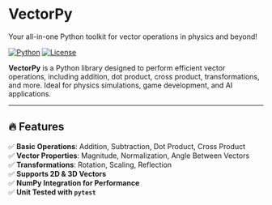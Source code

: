 # VectorPy
Your all-in-one Python toolkit for vector operations in physics and beyond!


[![Python](https://img.shields.io/badge/python-3.7%2B-blue.svg)](https://www.python.org/)
[![License](https://img.shields.io/badge/license-MIT-green.svg)](LICENSE)

**VectorPy** is a Python library designed to perform efficient vector operations, including addition, dot product, cross product, transformations, and more. Ideal for physics simulations, game development, and AI applications.

---

## 🔥 Features

✅ **Basic Operations**: Addition, Subtraction, Dot Product, Cross Product  
✅ **Vector Properties**: Magnitude, Normalization, Angle Between Vectors  
✅ **Transformations**: Rotation, Scaling, Reflection  
✅ **Supports 2D & 3D Vectors**  
✅ **NumPy Integration for Performance**  
✅ **Unit Tested with `pytest`**  



